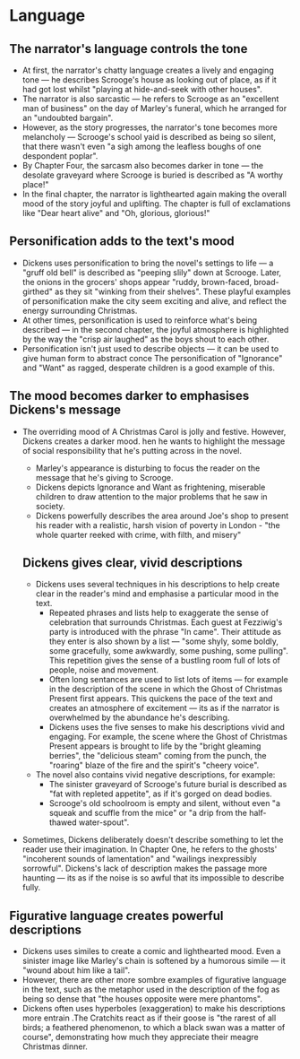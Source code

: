 # Language

## The narrator's language controls the tone 
- At first, the narrator's chatty language creates a lively and engaging tone — he describes Scrooge's house as looking out of place, as if it had got lost whilst "playing at hide-and-seek with other houses".
- The narrator is also sarcastic — he refers to Scrooge as an "excellent man of business" on the day of Marley's funeral, which he arranged for an "undoubted bargain". 
- However, as the story progresses, the narrator's tone becomes more melancholy — Scrooge's school yaid is described as being so silent, that there wasn't even "a sigh among the leafless boughs of one despondent poplar".
- By Chapter Four, the sarcasm also becomes darker in tone — the desolate graveyard where Scrooge is buried is described as "A worthy place!"
- In the final chapter, the narrator is lighthearted again making the overall mood of the story joyful and uplifting. The chapter is full of exclamations like "Dear heart alive" and "Oh, glorious, glorious!" 

## Personification adds to the text's mood 
- Dickens uses personification to bring the novel's settings to life — a "gruff old bell" is described as "peeping slily" down at Scrooge. Later, the onions in the grocers' shops appear "ruddy, brown-faced, broad-girthed" as they sit "winking from their shelves". These playful examples of personification make the city seem exciting and alive, and reflect the energy surrounding Christmas.
- At other times, personification is used to reinforce what's being described — in the second chapter, the joyful atmosphere is highlighted by the way the "crisp air laughed" as the boys shout to each other. 
- Personification isn't just used to describe objects — it can be used to give human form to abstract conce The personification of "Ignorance" and "Want" as ragged, desperate children is a good example of this. 

## The mood becomes darker to emphasises Dickens's message 
- The overriding mood of A Christmas Carol is jolly and festive. However, Dickens creates a darker mood. hen he wants to highlight the message of social responsibility that he's putting across in the novel.
  - Marley's appearance is disturbing to focus the reader on the message that he's giving to Scrooge.
  - Dickens depicts Ignorance and Want as frightening, miserable children to draw attention to the major problems that he saw in society.
  - Dickens powerfully describes the area around Joe's shop to present his reader with a realistic, harsh vision of poverty in London - "the whole quarter reeked with crime, with filth, and misery"
  
  ## Dickens gives clear, vivid descriptions
  - Dickens uses several techniques in his descriptions to help create clear in the reader's mind and emphasise a particular mood in the text. 
    - Repeated phrases and lists help to exaggerate the sense of celebration that surrounds Christmas. Each guest at Fezziwig's party is introduced with the phrase "In came". Their attitude as they enter is also shown by a list — "some shyly, some boldly, some gracefully, some awkwardly, some pushing, some pulling". This repetition gives the sense of a bustling room full of lots of people, noise and movement.
    - Often long sentances are used to list lots of items — for example in the description of the scene in which the Ghost of Christmas Present first appears. This quickens the pace of the text and creates an atmosphere of excitement — its as if the narrator is overwhelmed by the abundance he's describing.
    - Dickens uses the five senses to make his descriptions vivid and engaging. For example, the scene where the Ghost of Christmas Present appears is brought to life by the "bright gleaming berries", the "delicious steam" coming from the punch, the "roaring" blaze of the fire and the spirit's "cheery voice". 
  - The novel also contains vivid negative descriptions, for example:
    - The sinister graveyard of Scrooge's future burial is described as "fat with repleted appetite", as if it's gorged on dead bodies.
    - Scrooge's old schoolroom is empty and silent, without even "a squeak and scuffle from the mice" or "a drip from the half-thawed water-spout".
- Sometimes, Dickens deliberately doesn't describe something to let the reader use their imagination. In Chapter One, he refers to the ghosts' "incoherent sounds of lamentation" and "wailings inexpressibly sorrowful". Dickens's lack of description makes the passage more haunting — its as if the noise is so awful that its impossible to describe fully. 

## Figurative language creates powerful descriptions
- Dickens uses similes to create a comic and lighthearted mood. Even a sinister image like Marley's chain is softened by a humorous simile — it "wound about him like a tail". 
- However, there are other more sombre examples of figurative language in the text, such as the metaphor used in the description of the fog as being so dense that "the houses opposite were mere phantoms".
- Dickens often uses hyperboles (exaggeration) to make his descriptions more entrain .The Cratchits react as if their goose is "the rarest of all birds; a feathered phenomenon, to which a black swan was a matter of course", demonstrating how much they appreciate their meagre Christmas dinner. 
